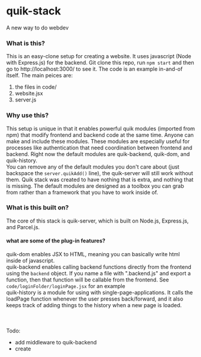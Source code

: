 # quik-stack
A new way to do webdev

### What is this?
This is an easy-clone setup for creating a website. It uses javascript (Node with Express.js) for the backend. Git clone this repo, run `npm start` and then go to http://localhost:3000/ to see it. The code is an example in-and-of itself. The main peices are:
1. the files in code/
2. website.jsx
3. server.js

### Why use this?
This setup is unique in that it enables powerful quik modules (imported from npm) that modify frontend and backend code at the same time. Anyone can make and include these modules. These modules are especially useful for processes like authentication that need coordination between frontend and backend. Right now the default modules are quik-backend, quik-dom, and quik-history. <br>
You can remove any of the default modules you don't care about (just backspace the `server.quikAdd()` line), the quik-server will still work without them. Quik stack was created to have nothing that is extra, and nothing that is missing. The default modules are designed as a toolbox you can grab from rather than a framework that you have to work inside of.

### What is this built on?
The core of this stack is quik-server, which is built on Node.js, Express.js, and Parcel.js.

#### what are some of the plug-in features?
quik-dom enables JSX to HTML, meaning you can basically write html inside of javascript.<br>
quik-backend enables calling backend functions directly from the frontend using the `backend` object. If you name a file with ".backend.js" and export a function, then that function will be callable from the frontend. See `code/loginFolder/loginPage.jsx` for an example<br>
quik-history is a module for using with single-page-applications. It calls the loadPage function whenever the user presses back/forward, and it also keeps track of adding things to the history when a new page is loaded.
<br>
<br>
<br>
<br>Todo:<br>
- add middleware to quik-backend
- create 